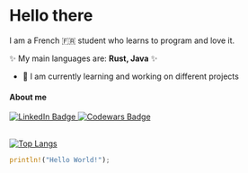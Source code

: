 # **Hello there**
I am a French 🇫🇷 student who learns to program and love it.

✨ My main languages are: **Rust, Java** ✨

- 🔭 I am currently learning and working on different projects

#### **About me** 

<div id="badges">
  <a href="https://www.linkedin.com/in/lucas-aries-85a215209">
    <img src="https://img.shields.io/badge/LinkedIn-blue?style=for-the-badge&logo=linkedin&logoColor=white" alt="LinkedIn Badge"/>
  </a>
  <a href="https://www.codewars.com/users/Kallu-A">
    <img src="https://img.shields.io/badge/Codewars-red?style=for-the-badge&logo=codewars&logoColor=black" alt="Codewars Badge"/>
  </a>
</div>
<br>

[![Top Langs](https://github-readme-stats.vercel.app/api/top-langs/?username=Kallu-A&layout=compact&theme=monokai&count_private=true&langs_count=10)](https://github.com/anuraghazra/github-readme-stats)

```rust
println!("Hello World!");
```
